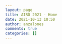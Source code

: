 ```yaml
---
layout: page
title: AIRO 2021 - Home
date: 2021-10-13 10:50
author: anzalones
comments: true
categories: []
---
```


